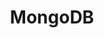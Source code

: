 ---
title: MongoDB
categories:
  - nosql-database
docs:
  - id: java
    url: https://www.testcontainers.org/modules/databases/mongodb/
    example: |
      ```java
      var mongoDBContainer = new MongoDBContainer(DockerImageName.parse("mongo:4.0.10"));
      mongoDBContainer.start();
      ```
  - id: dotnet
    url: https://dotnet.testcontainers.org/modules/
    example: |
      ```csharp
      var mongoDBContainer = new MongoDBBuilder().Build();

      await mongoDBContainer.StartAsync()
        .ConfigureAwait(false);
      ```
  - id: nodejs
    url: https://node.testcontainers.org/modules/mongodb/
    example: |
      ```javascript
      const mongodbContainer = await new MongoDBContainer().start();
      ```
description: |
  MongoDB is a source-available cross-platform document-oriented database program.
---
